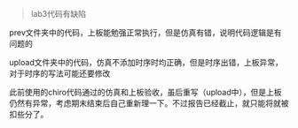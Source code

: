 > lab3代码有缺陷

prev文件夹中的代码，上板能勉强正常执行，但是仿真有错，说明代码逻辑是有问题的

upload文件夹中的代码，仿真不添加时序时均正确，但是时序出错，上板异常，对于时序的写法可能还要修改

此前使用的chiro代码通过的仿真和上板验收，虽后重写（upload中），但是上板仍然有异常，考虑期末结束后自己重新理一下。不过报告已经截止，就只能将就被扣些分了。